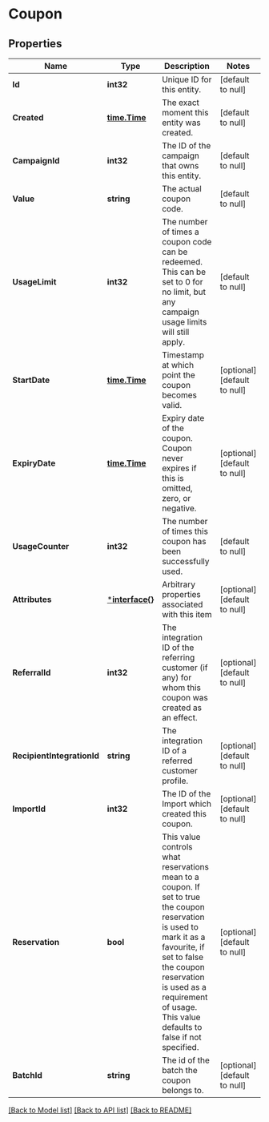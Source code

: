 # Coupon

## Properties
Name | Type | Description | Notes
------------ | ------------- | ------------- | -------------
**Id** | **int32** | Unique ID for this entity. | [default to null]
**Created** | [**time.Time**](time.Time.md) | The exact moment this entity was created. | [default to null]
**CampaignId** | **int32** | The ID of the campaign that owns this entity. | [default to null]
**Value** | **string** | The actual coupon code. | [default to null]
**UsageLimit** | **int32** | The number of times a coupon code can be redeemed. This can be set to 0 for no limit, but any campaign usage limits will still apply.  | [default to null]
**StartDate** | [**time.Time**](time.Time.md) | Timestamp at which point the coupon becomes valid. | [optional] [default to null]
**ExpiryDate** | [**time.Time**](time.Time.md) | Expiry date of the coupon. Coupon never expires if this is omitted, zero, or negative. | [optional] [default to null]
**UsageCounter** | **int32** | The number of times this coupon has been successfully used. | [default to null]
**Attributes** | [***interface{}**](interface{}.md) | Arbitrary properties associated with this item | [optional] [default to null]
**ReferralId** | **int32** | The integration ID of the referring customer (if any) for whom this coupon was created as an effect. | [optional] [default to null]
**RecipientIntegrationId** | **string** | The integration ID of a referred customer profile. | [optional] [default to null]
**ImportId** | **int32** | The ID of the Import which created this coupon. | [optional] [default to null]
**Reservation** | **bool** | This value controls what reservations mean to a coupon. If set to true the coupon reservation is used to mark it as a favourite, if set to false the coupon reservation is used as a requirement of usage. This value defaults to false if not specified. | [optional] [default to null]
**BatchId** | **string** | The id of the batch the coupon belongs to. | [optional] [default to null]

[[Back to Model list]](../README.md#documentation-for-models) [[Back to API list]](../README.md#documentation-for-api-endpoints) [[Back to README]](../README.md)


